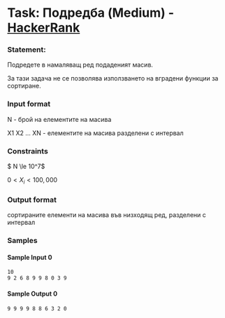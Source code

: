 # Task: Подредба (Medium) - [HackerRank](<https://www.hackerrank.com/contests/sda-2019-2020-test1/challenges/challenge-2212>)


### Statement:

Подредете в намаляващ ред подаденият масив.

За тази задача не се позволява използването на вградени функции за сортиране.


### Input format

N - брой на елементите на масива

X1 X2 ... XN - елементите на масива разделени с интервал 


### Constraints

$ N \le 10^7$

$0< Х_i < 100,000$


### Output format

сортираните елементи на масива във низходящ ред, разделени с интервал


### Samples


#### Sample Input 0
```
10
9 2 6 8 9 9 8 0 3 9 
```

#### Sample Output 0
```
9 9 9 9 8 8 6 3 2 0 
```